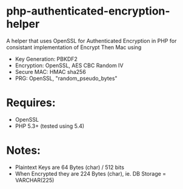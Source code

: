 php-authenticated-encryption-helper
===================================

A helper that uses OpenSSL for Authenticated Encryption in PHP for consistant implementation of Encrypt Then Mac using

- Key Generation: PBKDF2
- Encryption:     OpenSSL, AES CBC Random IV
- Secure MAC:     HMAC sha256
- PRG:            OpenSSL, "random_pseudo_bytes"

Requires:
=========
- OpenSSL
- PHP 5.3+ (tested using 5.4)

Notes:
======
- Plaintext Keys are 64 Bytes (char) / 512 bits
- When Encrypted they are 224 Bytes (char), ie. DB Storage = VARCHAR(225)